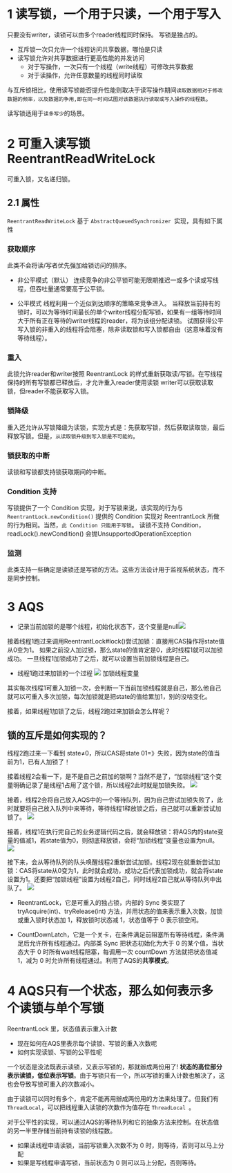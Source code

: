 # 1 读写锁，一个用于只读，一个用于写入
只要没有writer，读锁可以由多个reader线程同时保持。
写锁是独占的。

- 互斥锁一次只允许一个线程访问共享数据，哪怕是只读
- 读写锁允许对共享数据进行更高性能的并发访问
     - 对于写操作，一次只有一个线程（write线程）可修改共享数据
     - 对于读操作，允许任意数量的线程同时读取

与互斥锁相比，使用读写锁能否提升性能则取决于读写操作期间`读取数据相对于修改数据的频率，以及数据的争用,即在同一时间试图对该数据执行读取或写入操作的线程数`。

读写锁适用于`读多写少`的场景。

# 2 可重入读写锁 ReentrantReadWriteLock
可重入锁，又名递归锁。
## 2.1 属性
`ReentrantReadWriteLock` 基于 `AbstractQueuedSynchronizer `实现，具有如下属性

### 获取顺序
此类不会将读/写者优先强加给锁访问的排序。

- 非公平模式（默认）
连续竞争的非公平锁可能无限期推迟一或多个读或写线程，但吞吐量通常要高于公平锁。 
  
- 公平模式
线程利用一个近似到达顺序的策略来竞争进入。
当释放当前持有的锁时，可以为等待时间最长的单个writer线程分配写锁，如果有一组等待时间大于所有正在等待的writer线程的reader，将为该组分配读锁。
试图获得公平写入锁的非重入的线程将会阻塞，除非读取锁和写入锁都自由（这意味着没有等待线程）。
### 重入
此锁允许reader和writer按照 ReentrantLock 的样式重新获取读/写锁。在写线程保持的所有写锁都已释放后，才允许重入reader使用读锁
writer可以获取读取锁，但reader不能获取写入锁。
### 锁降级
重入还允许从写锁降级为读锁，实现方式是：先获取写锁，然后获取读取锁，最后释放写锁。但是，`从读取锁升级到写入锁是不可能的`。
### 锁获取的中断
读锁和写锁都支持锁获取期间的中断。
### Condition 支持
写锁提供了一个 Condition 实现，对于写锁来说，该实现的行为与 `ReentrantLock.newCondition()` 提供的 Condition 实现对 ReentrantLock 所做的行为相同。当然，`此 Condition 只能用于写锁`。
读锁不支持 Condition，readLock().newCondition() 会抛UnsupportedOperationException
### 监测
此类支持一些确定是读锁还是写锁的方法。这些方法设计用于监视系统状态，而不是同步控制。

# 3 AQS 
- 记录当前加锁的是哪个线程，初始化状态下，这个变量是null![](https://img-blog.csdnimg.cn/20191018234504480.png?x-oss-process=image/watermark,type_ZmFuZ3poZW5naGVpdGk,shadow_10,text_aHR0cHM6Ly9ibG9nLmNzZG4ubmV0L3FxXzMzNTg5NTEw,size_1,color_FFFFFF,t_70)

接着线程1跑过来调用ReentrantLock#lock()尝试加锁：直接用CAS操作将state值从0变为1。
如果之前没人加过锁，那么state的值肯定是0，此时线程1就可以加锁成功。
一旦线程1加锁成功了之后，就可以设置当前加锁线程是自己。

- 线程1跑过来加锁的一个过程
![](https://img-blog.csdnimg.cn/20191018235617253.png?x-oss-process=image/watermark,type_ZmFuZ3poZW5naGVpdGk,shadow_10,text_aHR0cHM6Ly9ibG9nLmNzZG4ubmV0L3FxXzMzNTg5NTEw,size_16,color_FFFFFF,t_70)
加锁线程变量

其实每次线程1可重入加锁一次，会判断一下当前加锁线程就是自己，那么他自己就可以可重入多次加锁，每次加锁就是把state的值给累加1，别的没啥变化。

接着，如果线程1加锁了之后，线程2跑过来加锁会怎么样呢？

## 锁的互斥是如何实现的？
线程2跑过来一下看到 state≠0，所以CAS将state 01=》失败，因为state的值当前为1，已有人加锁了！

接着线程2会看一下，是不是自己之前加的锁啊？当然不是了，“加锁线程”这个变量明确记录了是线程1占用了这个锁，所以线程2此时就是加锁失败。
![](https://img-blog.csdnimg.cn/20191019000850859.png?x-oss-process=image/watermark,type_ZmFuZ3poZW5naGVpdGk,shadow_10,text_aHR0cHM6Ly9ibG9nLmNzZG4ubmV0L3FxXzMzNTg5NTEw,size_1,color_FFFFFF,t_70)

接着，线程2会将自己放入AQS中的一个等待队列，因为自己尝试加锁失败了，此时就要将自己放入队列中来等待，等待线程1释放锁之后，自己就可以重新尝试加锁了。
![](https://img-blog.csdnimg.cn/20191019001308340.png?x-oss-process=image/watermark,type_ZmFuZ3poZW5naGVpdGk,shadow_10,text_aHR0cHM6Ly9ibG9nLmNzZG4ubmV0L3FxXzMzNTg5NTEw,size_1,color_FFFFFF,t_70)

接着，线程1在执行完自己的业务逻辑代码之后，就会释放锁：将AQS内的state变量的值减1，若state值为0，则彻底释放锁，会将“加锁线程”变量也设置为null。
![](https://img-blog.csdnimg.cn/20191019001520803.png?x-oss-process=image/watermark,type_ZmFuZ3poZW5naGVpdGk,shadow_10,text_aHR0cHM6Ly9ibG9nLmNzZG4ubmV0L3FxXzMzNTg5NTEw,size_1,color_FFFFFF,t_70)

接下来，会从等待队列的队头唤醒线程2重新尝试加锁。线程2现在就重新尝试加锁：CAS将state从0变为1，此时就会成功，成功之后代表加锁成功，就会将state设置为1。还要把“加锁线程”设置为线程2自己，同时线程2自己就从等待队列中出队了。
![](https://img-blog.csdnimg.cn/20191019001626741.png?x-oss-process=image/watermark,type_ZmFuZ3poZW5naGVpdGk,shadow_10,text_aHR0cHM6Ly9ibG9nLmNzZG4ubmV0L3FxXzMzNTg5NTEw,size_1,color_FFFFFF,t_70)
- ReentrantLock，它是可重入的独占锁，内部的 Sync 类实现了 tryAcquire(int)、tryRelease(int) 方法，并用状态的值来表示重入次数，加锁或重入锁时状态加 1，释放锁时状态减 1，状态值等于 0 表示锁空闲。

- CountDownLatch，它是一个关卡，在条件满足前阻塞所有等待线程，条件满足后允许所有线程通过。内部类 Sync 把状态初始化为大于 0 的某个值，当状态大于 0 时所有wait线程阻塞，每调用一次 countDown 方法就把状态值减 1，减为 0 时允许所有线程通过。利用了AQS的**共享模式**。

# 4 AQS只有一个状态，那么如何表示多个读锁与单个写锁
ReentrantLock 里，状态值表示重入计数
- 现在如何在AQS里表示每个读锁、写锁的重入次数呢
- 如何实现读锁、写锁的公平性呢

一个状态是没法既表示读锁，又表示写锁的，那就辦成两份用了!
**状态的高位部分表示读锁，低位表示写锁**。由于写锁只有一个，所以写锁的重入计数也解决了，这也会导致写锁可重入的次数减小。

由于读锁可以同时有多个，肯定不能再用辦成两份用的方法来处理了。但我们有 `ThreadLocal`，可以把线程重入读锁的次数作为值存在 `ThreadLocal `。

对于公平性的实现，可以通过AQS的等待队列和它的抽象方法来控制。在状态值的另一半里存储当前持有读锁的线程数。
- 如果读线程申请读锁，当前写锁重入次数不为 0 时，则等待，否则可以马上分配
- 如果是写线程申请写锁，当前状态为 0 则可以马上分配，否则等待。